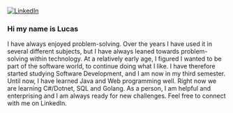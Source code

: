 [![LinkedIn](https://img.shields.io/badge/LinkedIn-0077B5?style=for-the-badge&logo=linkedin&logoColor=white)](https://www.linkedin.com/in/lucas-frey-torres-hanson-b6b79320b/)

### Hi my name is Lucas

I have always enjoyed problem-solving. Over the years I have used it in several different subjects, but I have always leaned towards problem-solving within technology. 
At a relatively early age, I figured I wanted to be part of the software world, to continue doing what I like. I have therefore started studying Software Development, and I am now in my third semester. Until now, I have learned Java and Web programming well. Right now we are learning C#/Dotnet, SQL and Golang.
As a person, I am helpful and enterprising and I am always ready for new challenges.
Feel free to connect with me on LinkedIn.
